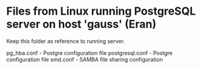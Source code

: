 # Files from Linux running PostgreSQL server on host 'gauss' (Eran)

Keep this folder as reference to running server.

pg_hba.conf - Postgre configuration file
postgresql.conf - Postgre configuration file
smd.conf - SAMBA file sharing configuration

